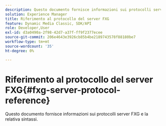 ```yaml
---
description: Questo documento fornisce informazioni sui protocolli server FXG e la relativa sintassi.
solution: Experience Manager
title: Riferimento al protocollo del server FXG
feature: Dynamic Media Classic, SDK/API
role: Developer,User
exl-id: d3a0490a-2f98-42d7-a37f-ff9f2377ecee
source-git-commit: 206e4643e3926cb85b4be2189743578f88180be7
workflow-type: tm+mt
source-wordcount: '35'
ht-degree: 0%

---
```


# Riferimento al protocollo del server FXG{#fxg-server-protocol-reference}

Questo documento fornisce informazioni sui protocolli server FXG e la relativa sintassi.
